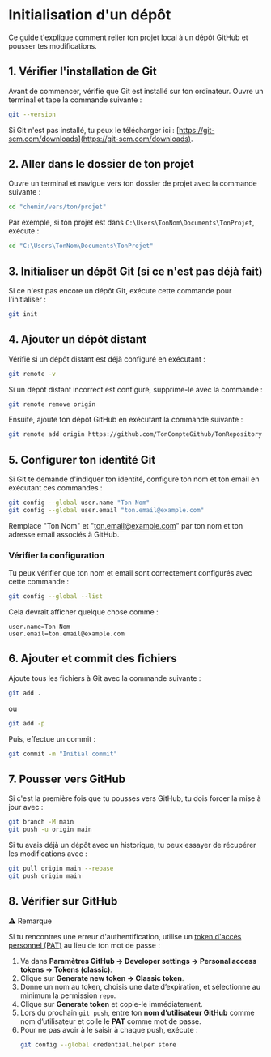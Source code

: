 
# Initialisation d'un dépôt

Ce guide t'explique comment relier ton projet local à un dépôt GitHub et pousser tes modifications.

## 1. Vérifier l'installation de Git

Avant de commencer, vérifie que Git est installé sur ton ordinateur. Ouvre un terminal et tape la commande suivante :

```sh
git --version
```

Si Git n'est pas installé, tu peux le télécharger ici : [https://git-scm.com/downloads](https://git-scm.com/downloads).

## 2. Aller dans le dossier de ton projet

Ouvre un terminal et navigue vers ton dossier de projet avec la commande suivante :

```sh
cd "chemin/vers/ton/projet"
```

Par exemple, si ton projet est dans `C:\Users\TonNom\Documents\TonProjet`, exécute :

```sh
cd "C:\Users\TonNom\Documents\TonProjet"
```

## 3. Initialiser un dépôt Git (si ce n'est pas déjà fait)

Si ce n'est pas encore un dépôt Git, exécute cette commande pour l'initialiser :

```sh
git init
```

## 4. Ajouter un dépôt distant

Vérifie si un dépôt distant est déjà configuré en exécutant :

```sh
git remote -v
```

Si un dépôt distant incorrect est configuré, supprime-le avec la commande :

```sh
git remote remove origin
```

Ensuite, ajoute ton dépôt GitHub en exécutant la commande suivante :

```sh
git remote add origin https://github.com/TonCompteGithub/TonRepository
```

## 5. Configurer ton identité Git

Si Git te demande d'indiquer ton identité, configure ton nom et ton email en exécutant ces commandes :

```sh
git config --global user.name "Ton Nom"
git config --global user.email "ton.email@example.com"
```

Remplace "Ton Nom" et "ton.email@example.com" par ton nom et ton adresse email associés à GitHub.

### Vérifier la configuration

Tu peux vérifier que ton nom et email sont correctement configurés avec cette commande :

```sh
git config --global --list
```

Cela devrait afficher quelque chose comme :

```
user.name=Ton Nom
user.email=ton.email@example.com
```

## 6. Ajouter et commit des fichiers

Ajoute tous les fichiers à Git avec la commande suivante :

```sh
git add .
```

ou 

```sh
git add -p
```

Puis, effectue un commit :

```sh
git commit -m "Initial commit"
```

## 7. Pousser vers GitHub

Si c'est la première fois que tu pousses vers GitHub, tu dois forcer la mise à jour avec :

```sh
git branch -M main
git push -u origin main
```

Si tu avais déjà un dépôt avec un historique, tu peux essayer de récupérer les modifications avec :

```sh
git pull origin main --rebase
git push origin main
```

## 8. Vérifier sur GitHub

⚠️ Remarque

Si tu rencontres une erreur d'authentification, utilise un [token d'accès personnel (PAT)](https://github.com/settings/tokens) au lieu de ton mot de passe :

1. Va dans **Paramètres GitHub → Developer settings → Personal access tokens → Tokens (classic)**.
2. Clique sur **Generate new token → Classic token**.
3. Donne un nom au token, choisis une date d’expiration, et sélectionne au minimum la permission `repo`.
4. Clique sur **Generate token** et copie-le immédiatement.
5. Lors du prochain `git push`, entre ton **nom d’utilisateur GitHub** comme nom d’utilisateur et colle le **PAT** comme mot de passe.
6. Pour ne pas avoir à le saisir à chaque push, exécute :  
   ```sh
   git config --global credential.helper store